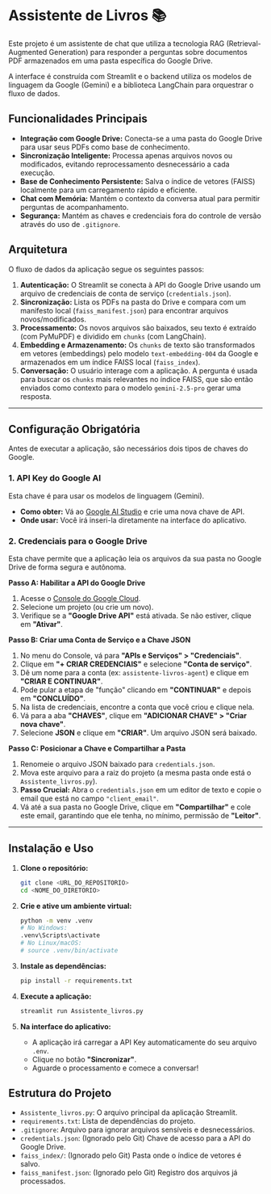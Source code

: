 # Assistente de Livros 📚

Este projeto é um assistente de chat que utiliza a tecnologia RAG (Retrieval-Augmented Generation) para responder a perguntas sobre documentos PDF armazenados em uma pasta específica do Google Drive.

A interface é construída com Streamlit e o backend utiliza os modelos de linguagem da Google (Gemini) e a biblioteca LangChain para orquestrar o fluxo de dados.

## Funcionalidades Principais

- **Integração com Google Drive:** Conecta-se a uma pasta do Google Drive para usar seus PDFs como base de conhecimento.
- **Sincronização Inteligente:** Processa apenas arquivos novos ou modificados, evitando reprocessamento desnecessário a cada execução.
- **Base de Conhecimento Persistente:** Salva o índice de vetores (FAISS) localmente para um carregamento rápido e eficiente.
- **Chat com Memória:** Mantém o contexto da conversa atual para permitir perguntas de acompanhamento.
- **Segurança:** Mantém as chaves e credenciais fora do controle de versão através do uso de `.gitignore`.

## Arquitetura

O fluxo de dados da aplicação segue os seguintes passos:

1.  **Autenticação:** O Streamlit se conecta à API do Google Drive usando um arquivo de credenciais de conta de serviço (`credentials.json`).
2.  **Sincronização:** Lista os PDFs na pasta do Drive e compara com um manifesto local (`faiss_manifest.json`) para encontrar arquivos novos/modificados.
3.  **Processamento:** Os novos arquivos são baixados, seu texto é extraído (com PyMuPDF) e dividido em `chunks` (com LangChain).
4.  **Embedding e Armazenamento:** Os `chunks` de texto são transformados em vetores (embeddings) pelo modelo `text-embedding-004` da Google e armazenados em um índice FAISS local (`faiss_index`).
5.  **Conversação:** O usuário interage com a aplicação. A pergunta é usada para buscar os `chunks` mais relevantes no índice FAISS, que são então enviados como contexto para o modelo `gemini-2.5-pro` gerar uma resposta.

---

## Configuração Obrigatória

Antes de executar a aplicação, são necessários dois tipos de chaves do Google.

### 1. API Key do Google AI

Esta chave é para usar os modelos de linguagem (Gemini). 

- **Como obter:** Vá ao [Google AI Studio](https://aistudio.google.com/app/apikey) e crie uma nova chave de API.
- **Onde usar:** Você irá inseri-la diretamente na interface do aplicativo.

### 2. Credenciais para o Google Drive

Esta chave permite que a aplicação leia os arquivos da sua pasta no Google Drive de forma segura e autônoma.

**Passo A: Habilitar a API do Google Drive**

1.  Acesse o [Console do Google Cloud](https://console.cloud.google.com/apis/library/drive.googleapis.com).
2.  Selecione um projeto (ou crie um novo).
3.  Verifique se a **"Google Drive API"** está ativada. Se não estiver, clique em **"Ativar"**.

**Passo B: Criar uma Conta de Serviço e a Chave JSON**

1.  No menu do Console, vá para **"APIs e Serviços" > "Credenciais"**.
2.  Clique em **"+ CRIAR CREDENCIAIS"** e selecione **"Conta de serviço"**.
3.  Dê um nome para a conta (ex: `assistente-livros-agent`) e clique em **"CRIAR E CONTINUAR"**.
4.  Pode pular a etapa de "função" clicando em **"CONTINUAR"** e depois em **"CONCLUÍDO"**.
5.  Na lista de credenciais, encontre a conta que você criou e clique nela.
6.  Vá para a aba **"CHAVES"**, clique em **"ADICIONAR CHAVE" > "Criar nova chave"**.
7.  Selecione **JSON** e clique em **"CRIAR"**. Um arquivo JSON será baixado.

**Passo C: Posicionar a Chave e Compartilhar a Pasta**

1.  Renomeie o arquivo JSON baixado para `credentials.json`.
2.  Mova este arquivo para a raiz do projeto (a mesma pasta onde está o `Assistente_livros.py`).
3.  **Passo Crucial:** Abra o `credentials.json` em um editor de texto e copie o email que está no campo `"client_email"`.
4.  Vá até a sua pasta no Google Drive, clique em **"Compartilhar"** e cole este email, garantindo que ele tenha, no mínimo, permissão de **"Leitor"**.

---

## Instalação e Uso

1.  **Clone o repositório:**
    ```bash
    git clone <URL_DO_REPOSITORIO>
    cd <NOME_DO_DIRETORIO>
    ```

2.  **Crie e ative um ambiente virtual:**
    ```bash
    python -m venv .venv
    # No Windows:
    .venv\Scripts\activate
    # No Linux/macOS:
    # source .venv/bin/activate
    ```

3.  **Instale as dependências:**
    ```bash
    pip install -r requirements.txt
    ```

4.  **Execute a aplicação:**
    ```bash
    streamlit run Assistente_livros.py
    ```

5.  **Na interface do aplicativo:**
    -   A aplicação irá carregar a API Key automaticamente do seu arquivo `.env`.
    -   Clique no botão **"Sincronizar"**.
    -   Aguarde o processamento e comece a conversar!

## Estrutura do Projeto

-   `Assistente_livros.py`: O arquivo principal da aplicação Streamlit.
-   `requirements.txt`: Lista de dependências do projeto.
-   `.gitignore`: Arquivo para ignorar arquivos sensíveis e desnecessários.
-   `credentials.json`: (Ignorado pelo Git) Chave de acesso para a API do Google Drive.
-   `faiss_index/`: (Ignorado pelo Git) Pasta onde o índice de vetores é salvo.
-   `faiss_manifest.json`: (Ignorado pelo Git) Registro dos arquivos já processados.